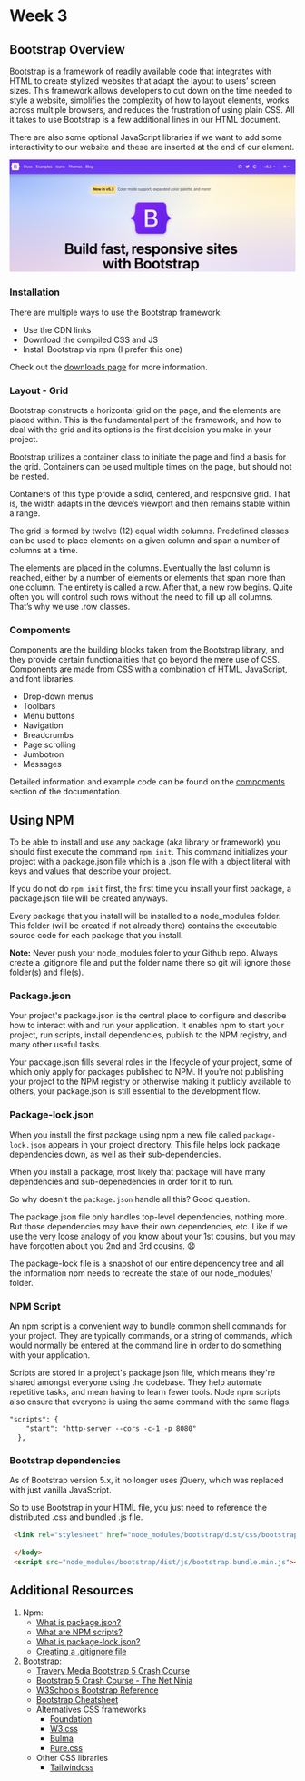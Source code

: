 # Week 3

## Bootstrap Overview 

Bootstrap is a framework of readily available code that integrates with HTML to create stylized websites that adapt the layout to users’ screen sizes. This framework allows developers to cut down on the time needed to style a website, simplifies the complexity of how to layout elements, works across multiple browsers, and reduces the frustration of using plain CSS. All it takes to use Bootstrap is a few additional lines in our HTML document.

There are also some optional JavaScript libraries if we want to add some interactivity to our website and these are inserted at the end of our <body> element. 

![bootstrap](images/bootstrap.png)

### Installation

There are multiple ways to use the Bootstrap framework:
  - Use the CDN links
  - Download the compiled CSS and JS
  - Install Bootstrap via npm (I prefer this one)

Check out the <a href="https://getbootstrap.com/docs/5.0/getting-started/download/">downloads page</a> for more information.

### Layout - Grid

Bootstrap constructs a horizontal grid on the page, and the elements are placed within. This is the fundamental part of the framework, and how to deal with the grid and its options is the first decision you make in your project.

Bootstrap utilizes a container class to initiate the page and find a basis for the grid. Containers can be used multiple times on the page, but should not be nested.

Containers of this type provide a solid, centered, and responsive grid. That is, the width adapts in the device’s viewport and then remains stable within a range.

The grid is formed by twelve (12) equal width columns. Predefined classes can be used to place elements on a given column and span a number of columns at a time.

The elements are placed in the columns. Eventually the last column is reached, either by a number of elements or elements that span more than one column. The entirety is called a row. After that, a new row begins. Quite often you will control such rows without the need to fill up all columns. That’s why we use .row classes.

### Compoments

Components are the building blocks taken from the Bootstrap library, and they provide certain functionalities that go beyond the mere use of CSS. Components are made from CSS with a combination of HTML, JavaScript, and font libraries.

  - Drop-down menus
  - Toolbars
  - Menu buttons
  - Navigation
  - Breadcrumbs
  - Page scrolling
  - Jumbotron
  - Messages

Detailed information and example code can be found on the <a href="https://getbootstrap.com/docs/5.1/components/">compoments</a> section of the documentation.

## Using NPM 

To be able to install and use any package (aka library or framework) you should first execute the command ```npm init```. This command initializes your project with a package.json file which is a .json file with a object literal with keys and values that describe your project.

If you do not do ```npm init``` first, the first time you install your first package, a package.json file will be created anyways. 

Every package that you install will be installed to a node_modules folder. This folder (will be created if not already there) contains the executable source code for each package that you install.

<strong>Note:</strong> Never push your node_modules foler to your Github repo. Always create a .gitignore file and put the folder name there so git will ignore those folder(s) and file(s). 

### Package.json
Your project's package.json is the central place to configure and describe how to interact with and run your application. It enables npm to start your project, run scripts, install dependencies, publish to the NPM registry, and many other useful tasks. 

Your package.json fills several roles in the lifecycle of your project, some of which only apply for packages published to NPM. If you're not publishing your project to the NPM registry or otherwise making it publicly available to others, your package.json is still essential to the development flow.

### Package-lock.json
When you install the first package using npm a new file called ```package-lock.json``` appears in your project directory. This file helps lock package dependencies down, as well as their sub-dependencies. 

When you install a package, most likely that package will have many dependencies and sub-depenedencies in order for it to run. 

So why doesn't the ```package.json``` handle all this? Good question.

The package.json file only handles top-level dependencies, nothing more. But those dependencies may have their own dependencies, etc. Like if we use the very loose analogy of you know about your 1st cousins, but you may have forgotten about you 2nd and 3rd cousins. 😧

The package-lock file is a snapshot of our entire dependency tree and all the information npm needs to recreate the state of our node_modules/ folder. 

### NPM Script

An npm script is a convenient way to bundle common shell commands for your project. They are typically commands, or a string of commands, which would normally be entered at the command line in order to do something with your application.

Scripts are stored in a project's package.json file, which means they're shared amongst everyone using the codebase. They help automate repetitive tasks, and mean having to learn fewer tools. Node npm scripts also ensure that everyone is using the same command with the same flags.

```JS
"scripts": {
    "start": "http-server --cors -c-1 -p 8080"
  },
```

### Bootstrap dependencies

As of Bootstrap version 5.x, it no longer uses jQuery, which was replaced with just vanilla JavaScript. 

So to use Bootstrap in your HTML file, you just need to reference the distributed .css and bundled .js file.

```HTML
 <link rel="stylesheet" href="node_modules/bootstrap/dist/css/bootstrap.min.css">
```

```HTML
 </body>
 <script src="node_modules/bootstrap/dist/js/bootstrap.bundle.min.js"></script>
```

## Additional Resources 

1. Npm:
   - [What is package.json?](https://heynode.com/tutorial/what-packagejson/)
   - [What are NPM scripts?](https://heynode.com/tutorial/what-are-npm-scripts/)
   - [What is package-lock.json?](https://heynode.com/tutorial/what-package-lockjson/)
   - [Creating a .gitignore file](https://www.freecodecamp.org/news/gitignore-what-is-it-and-how-to-add-to-repo/)
2. Bootstrap:
   - [Travery Media Bootstrap 5 Crash Course](https://www.youtube.com/watch?v=4sosXZsdy-s)
   - [Bootstrap 5 Crash Course - The Net Ninja](https://www.youtube.com/playlist?list=PL4cUxeGkcC9joIM91nLzd_qaH_AimmdAR)
   - [W3Schools Bootstrap Reference](https://www.w3schools.com/bootstrap5/)
   - [Bootstrap Cheatsheet](https://devhints.io/bootstrap)
   - Alternatives CSS frameworks 
     - [Foundation](https://get.foundation/)
     - [W3.css](https://www.w3schools.com/w3css/defaulT.asp)
     - [Bulma](https://bulma.io/)
     - [Pure.css](https://purecss.io/)
   - Other CSS libraries
     - [Tailwindcss](https://tailwindcss.com/)